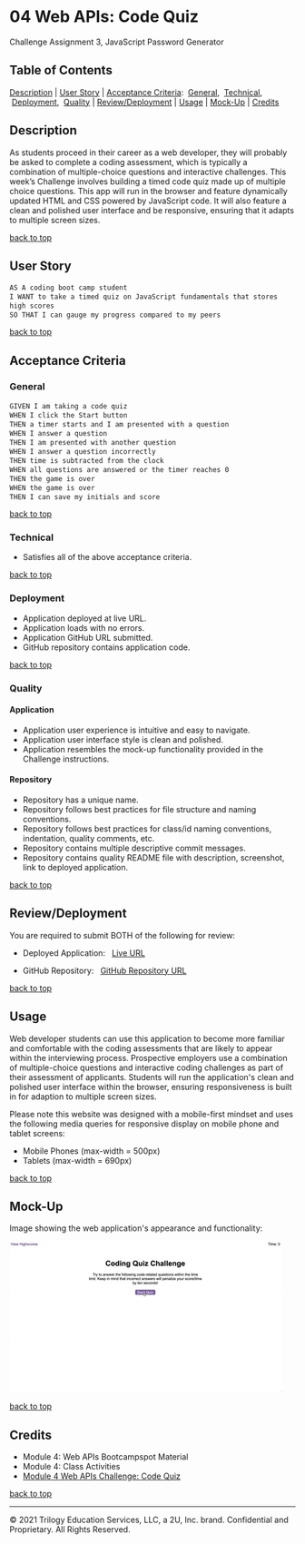# 04 Web APIs: Code Quiz
Challenge Assignment 3, JavaScript Password Generator

## Table of Contents
[Description](#description) |
[User Story](#user-story) |
[Acceptance Criteria](#acceptance-criteria):
&nbsp;[General](#general),
&nbsp;[Technical](#technical),
&nbsp;[Deployment](#deployment),
&nbsp;[Quality](#quality) |
[Review/Deployment](#reviewdeployment) |
[Usage](#usage) |
[Mock-Up](#mock-up) |
[Credits](#credits) <br />

## Description

As students proceed in their career as a web developer, they will probably be asked to complete a coding assessment, which is typically a combination of multiple-choice questions and interactive challenges. This week’s Challenge involves building a timed code quiz made up of multiple choice questions. This app will run in the browser and feature dynamically updated HTML and CSS powered by JavaScript code. It will also feature a clean and polished user interface and be responsive, ensuring that it adapts to multiple screen sizes.

[back to top](#table-of-contents)

## User Story

```
AS A coding boot camp student
I WANT to take a timed quiz on JavaScript fundamentals that stores high scores
SO THAT I can gauge my progress compared to my peers

```
[back to top](#table-of-contents)

## Acceptance Criteria
### General

```
GIVEN I am taking a code quiz
WHEN I click the Start button
THEN a timer starts and I am presented with a question
WHEN I answer a question
THEN I am presented with another question
WHEN I answer a question incorrectly
THEN time is subtracted from the clock
WHEN all questions are answered or the timer reaches 0
THEN the game is over
WHEN the game is over
THEN I can save my initials and score

```
[back to top](#table-of-contents)

### Technical

* Satisfies all of the above acceptance criteria.

[back to top](#table-of-contents)

### Deployment

* Application deployed at live URL.
* Application loads with no errors.
* Application GitHub URL submitted.
* GitHub repository contains application code.

[back to top](#table-of-contents)
### Quality
#### Application
* Application user experience is intuitive and easy to navigate.
* Application user interface style is clean and polished.
* Application resembles the mock-up functionality provided in the Challenge instructions.

#### Repository
* Repository has a unique name.
* Repository follows best practices for file structure and naming conventions.
* Repository follows best practices for class/id naming conventions, indentation, quality comments, etc.
* Repository contains multiple descriptive commit messages.
* Repository contains quality README file with  description, screenshot, link to deployed application.

[back to top](#table-of-contents)
## Review/Deployment

You are required to submit BOTH of the following for review:

* Deployed Application: &nbsp; [Live URL](https://baxters4karma.github.io/code-quiz/)

* GitHub Repository: &nbsp; [GitHub Repository URL](https://github.com/baxters4karma/code-quiz)

[back to top](#table-of-contents)
## Usage
Web developer students can use this application to become more familiar and comfortable with the coding assessments that are likely to appear within the interviewing process. Prospective employers use a combination of multiple-choice questions and interactive coding challenges as part of their assessment of applicants. Students will run the application's clean and polished user interface within the browser, ensuring responsiveness is built in for adaption to multiple screen sizes.

Please note this website was designed with a mobile-first mindset and uses the following media queries for responsive display on mobile phone and tablet screens:
* Mobile Phones (max-width = 500px)
* Tablets (max-width = 690px)

[back to top](#table-of-contents)
## Mock-Up
Image showing the web application's appearance and functionality:

![portfolio demo](./assets/images/04-web-apis-homework-demo.gif)

[back to top](#table-of-contents)
## Credits

* Module 4: Web APIs Bootcampspot Material
* Module 4: Class Activities
* [Module 4 Web APIs Challenge: Code Quiz](https://courses.bootcampspot.com/courses/798/assignments/17677?module_item_id=306865)

[back to top](#table-of-contents)
- - -
© 2021 Trilogy Education Services, LLC, a 2U, Inc. brand. Confidential and Proprietary. All Rights Reserved.